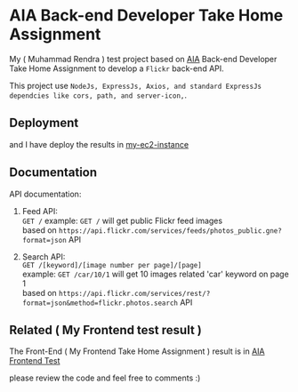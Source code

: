 # AIA Back-end Developer Take Home Assignment

My ( Muhammad Rendra ) test project based on [AIA](https://github.com/thayub/test-dev/blob/master/README.md) Back-end Developer Take Home Assignment to develop a `Flickr` back-end API.

This project use `NodeJs, ExpressJs, Axios, and standard ExpressJs dependcies like cors, path, and server-icon,`.

## Deployment
and I have deploy the results in [my-ec2-instance](http://ec2-54-179-136-166.ap-southeast-1.compute.amazonaws.com:4000)

## Documentation

API documentation:<br/>
1. Feed API:<br/>
`GET /`
example: `GET /` will get public Flickr feed images<br/>
based on `https://api.flickr.com/services/feeds/photos_public.gne?format=json` API

2. Search API:<br/>
`GET /[keyword]/[image number per page]/[page]`<br/>
example: `GET /car/10/1` will get 10 images related 'car' keyword on page 1<br/>
based on `https://api.flickr.com/services/rest/?format=json&method=flickr.photos.search` API

## Related ( My Frontend test result )

The Front-End ( My Frontend Take Home Assignment ) result is in [AIA Frontend Test](https://github.com/mnrendra/flickr-frontend-test)

please review the code and feel free to comments :)
